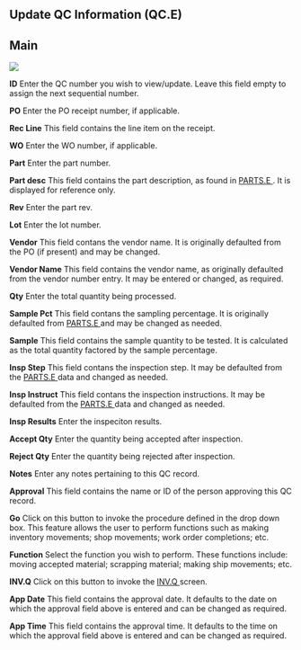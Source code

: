 ##  Update QC Information (QC.E)

<PageHeader />

##  Main

![](./QC-E-1.jpg)

**ID** Enter the QC number you wish to view/update. Leave this field empty to
assign the next sequential number.  
  
**PO** Enter the PO receipt number, if applicable.  
  
**Rec Line** This field contains the line item on the receipt.  
  
**WO** Enter the WO number, if applicable.  
  
**Part** Enter the part number.  
  
**Part desc** This field contains the part description, as found in [ PARTS.E ](../../../../ENG-OVERVIEW/ENG-ENTRY/PARTS-E/README.md) . It is displayed for reference only.   
  
**Rev** Enter the part rev.  
  
**Lot** Enter the lot number.  
  
**Vendor** This field contans the vendor name. It is originally defaulted from
the PO (if present) and may be changed.  
  
**Vendor Name** This field contains the vendor name, as originally defaulted
from the vendor number entry. It may be entered or changed, as required.  
  
**Qty** Enter the total quantity being processed.  
  
**Sample Pct** This field contans the sampling percentage. It is originally defaulted from [ PARTS.E ](../../../../ENG-OVERVIEW/ENG-ENTRY/PARTS-E/README.md) and may be changed as needed.   
  
**Sample** This field contains the sample quantity to be tested. It is
calculated as the total quantity factored by the sample percentage.  
  
**Insp Step** This field contans the inspection step. It may be defaulted from the [ PARTS.E ](../../../../ENG-OVERVIEW/ENG-ENTRY/PARTS-E/README.md) data and changed as needed.   
  
**Insp Instruct** This field contans the inspection instructions. It may be defaulted from the [ PARTS.E ](../../../../ENG-OVERVIEW/ENG-ENTRY/PARTS-E/README.md) data and changed as needed.   
  
**Insp Results** Enter the inspeciton results.  
  
**Accept Qty** Enter the quantity being accepted after inspection.  
  
**Reject Qty** Enter the quantity being rejected after inspection.  
  
**Notes** Enter any notes pertaining to this QC record.  
  
**Approval** This field contains the name or ID of the person approving this
QC record.  
  
**Go** Click on this button to invoke the procedure defined in the drop down
box. This feature allows the user to perform functions such as making
inventory movements; shop movements; work order completions; etc.  
  
**Function** Select the function you wish to perform. These functions include:
moving accepted material; scrapping material; making ship movements; etc.  
  
**INV.Q** Click on this button to invoke the [ INV.Q ](../../../../INV-OVERVIEW/INV-REPORT/INV-Q/README.md) screen.   
  
**App Date** This field contains the approval date. It defaults to the date on
which the approval field above is entered and can be changed as required.  
  
**App Time** This field contains the approval time. It defaults to the time on
which the approval field above is entered and can be changed as required.  
  
  
<badge text= "Version 8.10.57" vertical="middle" />

<PageFooter />